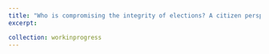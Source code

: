 ```yaml
---
title: "Who is compromising the integrity of elections? A citizen perspective"
excerpt:

collection: workinprogress
---
```

